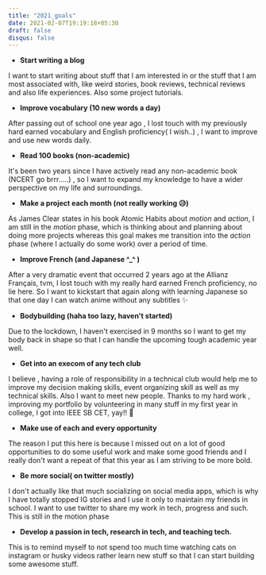 ```yaml
---
title: "2021_goals"
date: 2021-02-07T19:19:18+05:30
draft: false
disqus: false
---
```

- **Start writing a blog**

I want to start writing about stuff that I am interested in or the stuff that I am most associated with, like weird stories, book reviews, technical reviews and also life experiences. Also some project tutorials.

- **Improve vocabulary (10 new words a day)**

After passing out of school one year ago , I lost touch with my previously hard earned vocabulary and English proficiency( I wish..) , I want to improve and use new words daily.

- **Read 100 books (non-academic)**

It's been two years since I have actively read any non-academic book (NCERT go brrr.....) , so I want to expand my knowledge to have a wider perspective on my life and surroundings.

- **Make a project each month (not really working 😥)**

As James Clear states in his book Atomic Habits about *motion* and *action*, I am still in the *motion* phase, which is thinking about and planning about doing more projects whereas this goal makes me transition into the *action* phase (where I actually do some work) over a period of time.

- **Improve French (and Japanese ^_^ )**

After a very dramatic event that occurred 2 years ago at the Allianz Français, tvm, I lost touch with my really hard earned French proficiency, no lie here. So I want to kickstart that again along with learning Japanese so that one day I can watch anime without any subtitles ✨

- **Bodybuilding (haha too lazy, haven't started)**

Due to the lockdown, I haven't exercised in 9 months so I want to get my body back in shape so that I can handle the upcoming tough academic year well.

- **Get into an execom of any tech club**

I believe , having a role of responsibility in a technical club would help me to improve my decision making skills, event organizing skill as well as my technical skills. Also I want to meet new people. Thanks to my hard work , improving my portfolio by volunteering in many stuff in my first year in college, I got into IEEE SB CET, yay!! 🥳

- **Make use of each and every opportunity**

The reason I put this here is because I missed out on a lot of good opportunities to do some useful work and make some good friends and I really don't want a repeat of that this year as I am striving to be more bold.

- **Be more social( on twitter mostly)**

I don't actually like that much socializing on social media apps, which is why I have totally stopped IG stories and I use it only to maintain my friends in school. I want to use twitter to share my work in tech, progress and such. This is still in the motion phase

- **Develop a passion in tech, research in tech, and teaching tech.**

This is to remind myself to not spend too much time watching cats on instagram or husky videos  rather learn new stuff so that I can start building some awesome stuff.